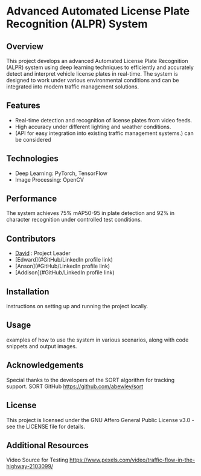 # Advanced Automated License Plate Recognition (ALPR) System

## Overview
This project develops an advanced Automated License Plate Recognition (ALPR) system using deep learning techniques to efficiently and accurately detect and interpret vehicle license plates in real-time. The system is designed to work under various environmental conditions and can be integrated into modern traffic management solutions.

## Features
- Real-time detection and recognition of license plates from video feeds.
- High accuracy under different lighting and weather conditions.
- (API for easy integration into existing traffic management systems.) can be considered

## Technologies
- Deep Learning: PyTorch, TensorFlow
- Image Processing: OpenCV

## Performance
The system achieves 75% mAP50-95 in plate detection and 92% in character recognition under controlled test conditions.

## Contributors
- [David](www.linkedin.com/in/david-huang-7a8aba296) : Project Leader
- [Edward](#GitHub/LinkedIn profile link)
- [Anson](#GitHub/LinkedIn profile link)
- [Addison](#GitHub/LinkedIn profile link)

## Installation
instructions on setting up and running the project locally.

## Usage
examples of how to use the system in various scenarios, along with code snippets and output images.

## Acknowledgements

Special thanks to the developers of the SORT algorithm for tracking support. SORT GitHub https://github.com/abewley/sort

## License

This project is licensed under the GNU Affero General Public License v3.0 - see the LICENSE file for details.

## Additional Resources

Video Source for Testing https://www.pexels.com/video/traffic-flow-in-the-highway-2103099/

```
